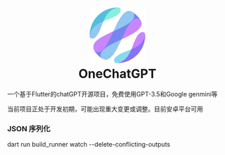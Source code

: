 <h1 align="center">
  <img src="./assets/logos/logo.png" alt="OneChatGPT" width="128" />
  <br>
  OneChatGPT
  <br>
</h1>

一个基于Flutter的chatGPT开源项目，免费使用GPT-3.5和Google genmini等

当前项目正处于开发初期，可能出现重大变更或调整。目前安卓平台可用


### JSON 序列化
dart run build_runner watch --delete-conflicting-outputs
